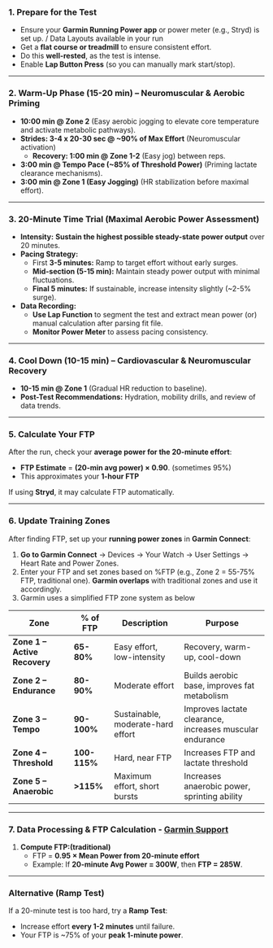 ### **1. Prepare for the Test**
- Ensure your **Garmin Running Power app** or power meter (e.g., Stryd) is set up. / Data Layouts available in your run 
- Get a **flat course or treadmill** to ensure consistent effort.  
- Do this **well-rested**, as the test is intense.  
- Enable **Lap Button Press** (so you can manually mark start/stop).  

---

### **2. Warm-Up Phase (15-20 min) – Neuromuscular & Aerobic Priming**  
- **10:00 min @ Zone 2** (Easy aerobic jogging to elevate core temperature and activate metabolic pathways).  
- **Strides: 3-4 x 20-30 sec @ ~90% of Max Effort** (Neuromuscular activation)  
  - **Recovery: 1:00 min @ Zone 1-2** (Easy jog) between reps.  
- **3:00 min @ Tempo Pace (~85% of Threshold Power)** (Priming lactate clearance mechanisms).  
- **3:00 min @ Zone 1 (Easy Jogging)** (HR stabilization before maximal effort). 

---

### **3. 20-Minute Time Trial (Maximal Aerobic Power Assessment)**  
- **Intensity:** **Sustain the highest possible steady-state power output** over 20 minutes.  
- **Pacing Strategy:**  
  - First **3-5 minutes:** Ramp to target effort without early surges.  
  - **Mid-section (5-15 min):** Maintain steady power output with minimal fluctuations.  
  - **Final 5 minutes:** If sustainable, increase intensity slightly (~2-5% surge).  
- **Data Recording:**  
  - **Use Lap Function** to segment the test and extract mean power (or) manual calculation after parsing fit file.  
  - **Monitor Power Meter** to assess pacing consistency.  

---

### **4. Cool Down (10-15 min) – Cardiovascular & Neuromuscular Recovery**  
- **10-15 min @ Zone 1** (Gradual HR reduction to baseline).  
- **Post-Test Recommendations:** Hydration, mobility drills, and review of data trends. 

---

### **5. Calculate Your FTP**
After the run, check your **average power for the 20-minute effort**:  
- **FTP Estimate** = **(20-min avg power) × 0.90**. (sometimes 95%)  
- This approximates your **1-hour FTP**  

If using **Stryd**, it may calculate FTP automatically.  

---

### **6. Update Training Zones**
After finding FTP, set up your **running power zones** in **Garmin Connect**:  
1. **Go to Garmin Connect** → Devices → Your Watch → User Settings → Heart Rate and Power Zones.  
2. Enter your FTP and set zones based on %FTP (e.g., Zone 2 = 55-75% FTP, traditional one). **Garmin overlaps** with traditional zones and use it accordingly.
3. Garmin uses a simplified FTP zone system as below

| **Zone** | **% of FTP**  | **Description** | **Purpose** |
|---------|-------------|----------------|-------------|
| **Zone 1 – Active Recovery**  | **65-80%**   | Easy effort, low-intensity | Recovery, warm-up, cool-down |
| **Zone 2 – Endurance** | **80-90%**  | Moderate effort | Builds aerobic base, improves fat metabolism |
| **Zone 3 – Tempo**  | **90-100%**  | Sustainable, moderate-hard effort | Improves lactate clearance, increases muscular endurance |
| **Zone 4 – Threshold** | **100-115%** | Hard, near FTP | Increases FTP and lactate threshold |
| **Zone 5 – Anaerobic** | **>115%** | Maximum effort, short bursts | Increases anaerobic power, sprinting ability |

---
### **7. Data Processing & FTP Calculation**  - [Garmin Support](https://support.garmin.com/en-GB/?faq=zjEjScVGhU5allXvFdaMl5)
1. **Compute FTP:(traditional)**  
   - FTP = **0.95 × Mean Power from 20-minute effort**  
   - Example: If **20-minute Avg Power = 300W**, then **FTP = 285W**.
---

### **Alternative (Ramp Test)**
If a 20-minute test is too hard, try a **Ramp Test**:
- Increase effort **every 1-2 minutes** until failure.  
- Your FTP is ~75% of your **peak 1-minute power**.  
